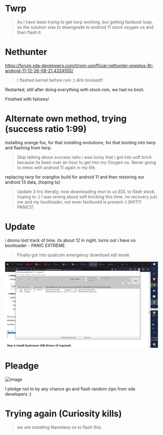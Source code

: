 # Twrp

> As i have been trying to get twrp working, but getting fastboot loop, so the solution was to downgrade to android 11 stock oxygen os and then flash it.

# Nethunter

https://forum.xda-developers.com/t/rom-unofficial-nethunter-oneplus-8t-android-11-12-26-08-21.4324555/

> I flashed kernel before rom :) Ahh bricked!!

Restarted, still after doing everything with stock rom, we had no boot.

Finished with failures/

# Alternate own method, trying (success ratio 1:99) 
Installing orange fox, for that installing evolutionx, for that booting into twrp and flashing from twrp.

> Skip talking about success ratio i was lucky that i got into soft brick because its been over an hour to get into my Oxygen os. Never going to mess with android 11 again in my life. 

replacing twrp for orangfox build for android 11 and then restoring our android 13 data, (hoping to)


> Update 3 hrs literally, now downloading msn to us EDL to flash stock, hoping to :) I was wrong about soft bricking this time, no recovery just me and my bootloader, not even fastbootd is present :) SHIT!!! PANIC!!!


# Update 

i donno lost track of time. its about 12 in night. turns out i have no bootloader - PANIC EXTREME.

> FInally got into qualcom emergency download edl mode 

![](https://github.com/rohanbatrain/Developement-Setup/blob/cb896dd56db1f7752251c9214132e3e229151443/Attachments/Screenshot%20(5).png)



# Pleadge

![image](https://github.com/rohanbatrain/Developement-Setup/assets/116573125/ce287bf2-2e5c-413f-b913-b342e5cabdfd)


I pledge not to by any chance go and flash random zips from xda developers :) 

# Trying again (Curiosity kills)

> we are installing Nameless os to flash this.
